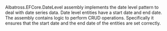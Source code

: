 Albatross.EFCore.DateLevel assembly implements the date level pattern to deal with date series data.  Date level entities have a start date and end date.  The assembly contains logic to perform CRUD operations.  Specifically it ensures that the start date and the end date of the entities are set correctly.